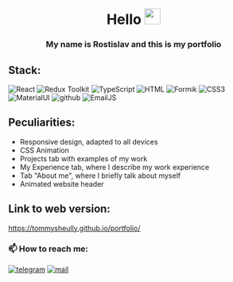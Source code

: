 <h1 align="center">Hello 
<img src="https://github.com/blackcater/blackcater/raw/main/images/Hi.gif" height="32"/></h1>
<h3 align="center">My name is Rostislav and this is my portfolio</h3>

##  Stack:

<div align="left">
<img alt="React" src="https://img.shields.io/badge/react-%2320232a.svg?style=for-the-badge&logo=react&logoColor=%2361DAFB"> 
<img alt="Redux Toolkit" src="https://img.shields.io/badge/Redux Toolkit-593D88?style=for-the-badge&logo=redux&logoColor=white">
<img alt="TypeScript" src="https://img.shields.io/badge/TypeScript-007ACC?style=for-the-badge&logo=typescript&logoColor=white"> 
<img src="https://img.shields.io/badge/HTML5-E34F26?style=for-the-badge&logo=html5&logoColor=white" alt="HTML">
<img alt="Formik" src="https://img.shields.io/badge/Formik/Yup-black?style=for-the-badge&logo=formik&logoColor=white">
<img alt="CSS3" src="https://img.shields.io/badge/SCSS-1572B6?style=for-the-badge&logo=css3&logoColor=white">
<img alt="MaterialUI" src="https://img.shields.io/badge/MUI-%230081CB.svg?style=for-the-badge&logo=mui&logoColor=white">
<img alt="github" src="https://img.shields.io/badge/github-%23121011.svg?style=for-the-badge&logo=github&logoColor=white">
<img alt="EmailJS" src="https://img.shields.io/badge/EmailJS-orange?style=for-the-badge&logo=formik&logoColor=white">
 </div>
 

##  Peculiarities:

- Responsive design, adapted to all devices
- CSS Animation
- Projects tab with examples of my work
- My Experience tab, where I describe my work experience
- Tab "About me", where I briefly talk about myself
- Animated website header

##  Link to web version:

https://tommysheully.github.io/portfolio/

### 📫 How to reach me: ###

[<img src="https://img.shields.io/badge/Telegram-2CA5E0?style=for-the-badge&logo=telegram&logoColor=white" alt='telegram'/>](https://t.me/TommySheully)
[<img src='https://img.shields.io/badge/Gmail-D14836?style=for-the-badge&logo=gmail&logoColor=white' alt='mail'/>](mailto:dfgthii@gmail.com)
